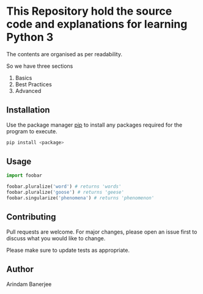 # This Repository hold the source code and explanations  for learning Python 3
The contents are organised as per readability.

So we have three sections 
1. Basics
2. Best Practices
4. Advanced

## Installation

Use the package manager [pip](https://pip.pypa.io/en/stable/) to install any packages required for the 
program to execute.

```bash
pip install <package>
```

## Usage

```python
import foobar

foobar.pluralize('word') # returns 'words'
foobar.pluralize('goose') # returns 'geese'
foobar.singularize('phenomena') # returns 'phenomenon'
```

## Contributing
Pull requests are welcome. For major changes, please open an issue first to discuss what you would like to change.

Please make sure to update tests as appropriate.

## Author 
Arindam Banerjee
